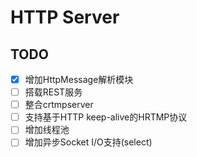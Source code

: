 HTTP Server
===========
## TODO
- [x] 增加HttpMessage解析模块
- [ ] 搭载REST服务
- [ ] 整合crtmpserver
- [ ] 支持基于HTTP keep-alive的HRTMP协议
- [ ] 增加线程池
- [ ] 增加异步Socket I/O支持(select)
